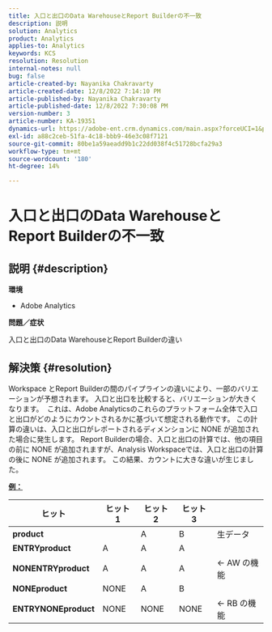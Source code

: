 ```yaml
---
title: 入口と出口のData WarehouseとReport Builderの不一致
description: 説明
solution: Analytics
product: Analytics
applies-to: Analytics
keywords: KCS
resolution: Resolution
internal-notes: null
bug: false
article-created-by: Nayanika Chakravarty
article-created-date: 12/8/2022 7:14:10 PM
article-published-by: Nayanika Chakravarty
article-published-date: 12/8/2022 7:30:08 PM
version-number: 3
article-number: KA-19351
dynamics-url: https://adobe-ent.crm.dynamics.com/main.aspx?forceUCI=1&pagetype=entityrecord&etn=knowledgearticle&id=22cd5b78-2c77-ed11-81aa-6045bd006149
exl-id: a88c2ceb-51fa-4c18-bbb9-46e3c08f7121
source-git-commit: 80be1a59aeadd9b1c22dd038f4c51728bcfa29a3
workflow-type: tm+mt
source-wordcount: '180'
ht-degree: 14%

---
```


# 入口と出口のData WarehouseとReport Builderの不一致

## 説明 {#description}


<b>環境</b>

- Adobe Analytics



<b>問題／症状</b>

入口と出口のData WarehouseとReport Builderの違い


## 解決策 {#resolution}


Workspace とReport Builderの間のパイプラインの違いにより、一部のバリエーションが予想されます。 入口と出口を比較すると、バリエーションが大きくなります。 
これは、Adobe Analyticsのこれらのプラットフォーム全体で入口と出口がどのようにカウントされるかに基づいて想定される動作です。 この計算の違いは、入口と出口がレポートされるディメンションに NONE が追加された場合に発生します。 Report Builderの場合、入口と出口の計算では、他の項目の前に NONE が追加されますが、Analysis Workspaceでは、入口と出口の計算の後に NONE が追加されます。 この結果、カウントに大きな違いが生じました。

<u><b>例：</b></u>


| <b>ヒット</b> | <b>ヒット 1</b> | <b>ヒット 2</b> | <b>ヒット 3</b> |   |
| --- | --- | --- | --- | --- |
| <b>product</b> |   | A | B | 生データ |
| <b>ENTRYproduct</b> | A | A | A |   |
| <b>NONENTRYproduct</b> | A | A | A | ← AW の機能 |
| <b>NONEproduct</b> | NONE | A | B |   |
| <b>ENTRYNONEproduct</b> | NONE | NONE | NONE | ← RB の機能 |
